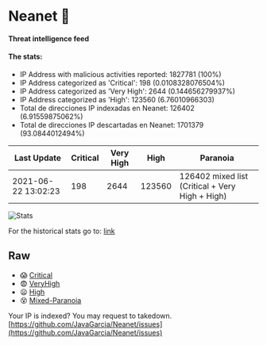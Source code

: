 # Neanet :hocho:
#### Threat intelligence feed
#### The stats:

- IP Address with malicious activities reported: 1827781 (100%)
- IP Address categorized as 'Critical':  198 (0.0108328076504%)
- IP Address categorized as 'Very High':  2644 (0.144656279937%)
- IP Address categorized as 'High':  123560 (6.76010966303)
- Total de direcciones IP indexadas en Neanet:  126402 (6.91559875062%)
- Total de direcciones IP descartadas en Neanet:  1701379 (93.0844012494%)

| Last Update | Critical | Very High | High | Paranoia |
| --- | --- | --- | --- | --- |
| 2021-06-22 13:02:23 | 198 | 2644 | 123560 | 126402 mixed list (Critical + Very High + High)|

![Stats](https://docs.google.com/spreadsheets/d/e/2PACX-1vSnaNMIXVabIpDJjufMlzH7poXnshF3mgd8Is1g9ytUEzVsP5my4Trn8f-xkoLLQ38xpL3HtmUexLo6/pubchart?oid=501124687&format=image)

For the historical stats go to: [link](/stats.csv)
## Raw
- :scream: [Critical](https://raw.githubusercontent.com/JavaGarcia/Neanet/master/blacklists/neanet_critical.txt)
- :fearful: [VeryHigh](https://raw.githubusercontent.com/JavaGarcia/Neanet/master/blacklists/neanet_veryHigh.txtt)
- :frowning: [High](https://raw.githubusercontent.com/JavaGarcia/Neanet/master/blacklists/neanet_high.txt)
- :dizzy_face: [Mixed-Paranoia](https://raw.githubusercontent.com/JavaGarcia/Neanet/master/blacklists/neanet_all.txt)


Your IP is indexed? You may request to takedown. [https://github.com/JavaGarcia/Neanet/issues](https://github.com/JavaGarcia/Neanet/issues)


















































































































































































































































































































































































































































































































































































































































































































































































































































































































































































































































































































































































































































































































































































































































































































































































































































































































































































































































































































































































































































































































































































































































































































































































































































































































































































































































































































































































































































































































































































































































































































































































































































































































































































































































































































































































































































































































































































































































































































































































































































































































































































































































































































































































































































































































































































































































































































































































































































































































































































































































































































































































































































































































































































































































































































































































































































































































































































































































































































































































































































































































































































































































































































































































































































































































































































































































































































































































































































































































































































































































































































































































































































































































































